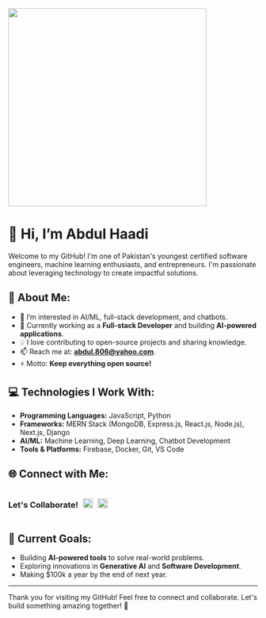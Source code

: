 <img width=400 src="https://cdn.dribbble.com/users/1162077/screenshots/3848914/programmer.gif" />

# 👋 Hi, I’m Abdul Haadi

Welcome to my GitHub! I'm one of Pakistan's youngest certified software engineers, machine learning enthusiasts, and entrepreneurs. I'm passionate about leveraging technology to create impactful solutions.

## 👀 About Me:
- 🎯 I’m interested in AI/ML, full-stack development, and chatbots.
- 🌱 Currently working as a **Full-stack Developer** and building **AI-powered applications**.
- 💡 I love contributing to open-source projects and sharing knowledge.
- 📫 Reach me at: **abdul.806@yahoo.com**.
- ⚡ Motto: **Keep everything open source!**

## 💻 Technologies I Work With:
- **Programming Languages:** JavaScript, Python
- **Frameworks:** MERN Stack (MongoDB, Express.js, React.js, Node.js), Next.js, Django
- **AI/ML:** Machine Learning, Deep Learning, Chatbot Development
- **Tools & Platforms:** Firebase, Docker, Git, VS Code

## 🌐 Connect with Me:
<div style="display:flex; gap:10px; align-items:center;">
  <h3 align="left">Let's Collaborate!</h3>
  <p style="display:flex; gap:10px; align-items:center;">
    <a style="width:20px" href="https://www.linkedin.com/in/abdul-haadi-fullstack/" target="blank"><img align="center" src="https://raw.githubusercontent.com/rahuldkjain/github-profile-readme-generator/master/src/images/icons/Social/linked-in-alt.svg" alt="Abdul Haadi LinkedIn" height="20" width="20" /></a>
    <a style="width:20px" href="https://www.youtube.com/@abdul.806" target="blank"><img align="center" src="https://upload.wikimedia.org/wikipedia/commons/4/42/YouTube_icon_%282013-2017%29.png" alt="Abdul Haadi YouTube" height="20" width="20" /></a>
  </p>
</div>

## 🚀 Current Goals:
- Building **AI-powered tools** to solve real-world problems.
- Exploring innovations in **Generative AI** and **Software Development**.
- Making $100k a year by the end of next year.

---
Thank you for visiting my GitHub! Feel free to connect and collaborate. Let's build something amazing together! 🚀
